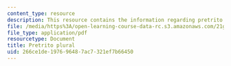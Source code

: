 ```yaml
---
content_type: resource
description: This resource contains the information regarding pretrito plural.
file: /media/https%3A/open-learning-course-data-rc.s3.amazonaws.com/21g-701-spanish-i-fall-2003/266ce1de197696487ac7321ef7b66450_MIT21G_701F03_14encue.pdf
file_type: application/pdf
resourcetype: Document
title: Pretrito plural
uid: 266ce1de-1976-9648-7ac7-321ef7b66450
---
```

